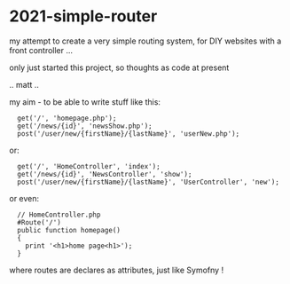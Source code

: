 # 2021-simple-router

my attempt to create a very simple routing system, for DIY websites with a front controller ...

only just started this project, so thoughts as code at present 

.. matt ..

my aim - to be able to write stuff like this:
```
  get('/', 'homepage.php');
  get('/news/{id}', 'newsShow.php');
  post('/user/new/{firstName}/{lastName}', 'userNew.php');
```

or:
```
  get('/', 'HomeController', 'index');
  get('/news/{id}', 'NewsController', 'show');
  post('/user/new/{firstName}/{lastName}', 'UserController', 'new');
```
 
or even:
```
  // HomeController.php
  #Route('/')
  public function homepage()
  {
    print '<h1>home page<h1>');
  }
```
  
  where routes are declares as attributes, just like Symofny !
  

